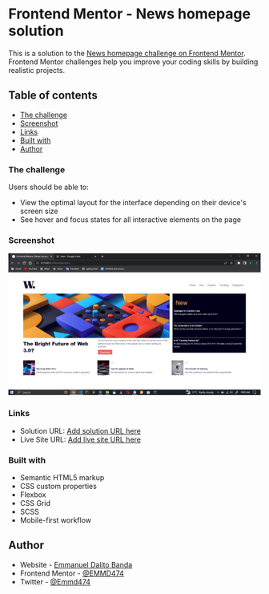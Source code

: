 # Frontend Mentor - News homepage solution

This is a solution to the [News homepage challenge on Frontend Mentor](https://www.frontendmentor.io/challenges/news-homepage-H6SWTa1MFl). Frontend Mentor challenges help you improve your coding skills by building realistic projects. 

## Table of contents

  - [The challenge](#the-challenge)
  - [Screenshot](#screenshot)
  - [Links](#links) 
  - [Built with](#built-with)
- [Author](#author)

### The challenge

Users should be able to:

- View the optimal layout for the interface depending on their device's screen size
- See hover and focus states for all interactive elements on the page

### Screenshot

![](assets/images/pic%201.png)


### Links

- Solution URL: [Add solution URL here](https://www.frontendmentor.io/challenges/news-homepage-H6SWTa1MFl/solutions/new)
- Live Site URL: [Add live site URL here](https://startling-gelato-b86c02.app/)

### Built with

- Semantic HTML5 markup
- CSS custom properties
- Flexbox
- CSS Grid
- SCSS
- Mobile-first workflow

## Author

- Website - [Emmanuel Dalito Banda](https://startling-gelato-b86c02.app/)
- Frontend Mentor - [@EMMD474](https://www.frontendmentor.io/profile/EmmanuelBanda)
- Twitter - [@Emmd474](https://www.twitter.com/EmmanuelBanda)

